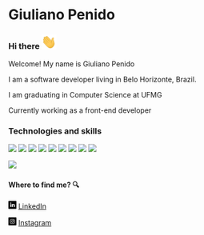 # Giuliano Penido

### Hi there <img src="https://github.com/giulianopenido/giulianopenido/blob/main/assets/img/hi.gif" width="30px">

<p>Welcome! My name is Giuliano Penido</p>

<p>I am a software developer living in Belo Horizonte, Brazil.</p>

<p>I am graduating in Computer Science at UFMG</p>

<p>Currently working as a front-end developer</p>


### Technologies and skills

<a><img src="https://img.shields.io/badge/HTML-239120?style=for-the-badge&logo=html5&logoColor=white"></a>
<a><img src="https://img.shields.io/badge/CSS-239120?&style=for-the-badge&logo=css3&logoColor=white"></a>
<a><img src="https://img.shields.io/badge/Sass-CC6699?style=for-the-badge&logo=sass&logoColor=white"></a>
<a><img src="https://img.shields.io/badge/JavaScript-323330?style=for-the-badge&logo=javascript&logoColor=F7DF1E"></a>
<a><img src="https://img.shields.io/badge/Node.js-43853D?style=for-the-badge&logo=node.js&logoColor=white"></a>
<a><img src="https://img.shields.io/badge/React-20232A?style=for-the-badge&logo=react&logoColor=61DAFB"></a>
<a><img src="https://img.shields.io/badge/Vue.js-35495E?style=for-the-badge&logo=vue.js&logoColor=4FC08D"></a>
<a><img src="https://img.shields.io/badge/Java-ED8B00?style=for-the-badge&logo=java&logoColor=white"></a>
<a><img src="https://img.shields.io/badge/Spring-6DB33F?style=for-the-badge&logo=spring&logoColor=white"></a>

<img width="400px" src="https://github-readme-stats.vercel.app/api/top-langs/?username=giulianopenido&hide=html&layout=compact&theme=slateorange" />

#### Where to find me? :mag:

<a href="https://www.linkedin.com/in/giulianopenido"><img src="https://github.com/giulianopenido/giulianopenido/blob/main/assets/img/linkedin.png" width="16"></img></a> [LinkedIn](https://www.linkedin.com/in/seu_usuário)  

<a href="https://www.linkedin.com/in/giulianopenido"><img src="https://github.com/giulianopenido/giulianopenido/blob/main/assets/img/instagram.png" width="16"></img></a> [Instagram](https://www.instagram.com/giulianopenido/)  

